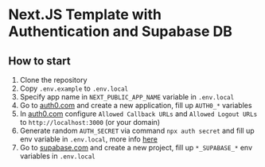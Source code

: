 # Next.JS Template with Authentication and Supabase DB

## How to start

1. Clone the repository
2. Copy `.env.example` to `.env.local`
3. Specify app name in `NEXT_PUBLIC_APP_NAME` variable in `.env.local`
4. Go to [auth0.com](https://auth0.com) and create a new application, fill up `AUTH0_*` variables
5. In [auth0.com](https://auth0.com) configure `Allowed Callback URLs` and `Allowed Logout URLs` to `http://localhost:3000` (or your domain)
6. Generate random `AUTH_SECRET` via command `npx auth secret` and fill up env variable in `.env.local`, more info [here](https://authjs.dev/reference/core/errors#missingsecret)
7. Go to [supabase.com](https://supabase.com/) and create a new project, fill up `*_SUPABASE_*` env variables in `.env.local`
